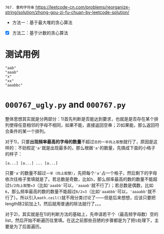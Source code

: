 
`767. 重构字符串` https://leetcode-cn.com/problems/reorganize-string/solution/zhong-gou-zi-fu-chuan-by-leetcode-solution/
- 方法一：基于最大堆的贪心算法
- [x] 方法二：基于计数的贪心算法

# 测试用例

```
"aab"
"aaab"
"x"
"xx"
"aaabbc"
```

# `000767_ugly.py` and `000767.py`

整体思想其实就是分两部分：1)首先判断是否能达到要求，也就是是否存在某个排列使得任意相邻的字母不相同，如果不能，直接返回空串；2)如果能，那么返回符合条件的某一个排列。

对于1)，只要**出现频率最高的字母的数量**不超过`总的一半向上取整`就行了，原因是这样的：不妨假定`'a'`就是出现最多的，那么根据`'a'`的数量，先搞成下面的小格子的样子：
```console
[a...] [a...] ... [a...]
```
只要`'a'`的数量不超过`一半（向上取整）`，先把每个`'a'`占一个格子，然后剩下的字母依次往格子里填就是了。若总数是奇数，比如`5`，那么频率最高的数的数量不能超过`5/2向上取整=3`（比如`'aaabb'`可以，`'aaaab'`就不行了）；若总数是偶数，比如`6`，那么频率最高的数的数量不能超过`6/2=3`（比如`'aaabbb'`可以，`'aaaabb'`就不行了）。所以引入`math.ceil()`就不用分类讨论了——但是后来想想，应该只要把length除2前加上1，然后就用普通的除法就行了。。。

对于2)，其实就是在1)的判断方法的基础上，先申请若干个（最高频字母数）空的list，然后开始不断遍历往里填。在这之前那些丑陋的步骤都是为了把`S`处理下，主要是为了后面遍历。
